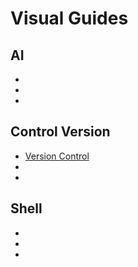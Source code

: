 # Visual Guides


## AI
-
-
-

## Control Version
- [Version Control](/Version%20Control)
-
-

## Shell 
-
-
-
